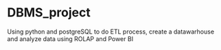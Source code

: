 # DBMS_project
Using python and postgreSQL to do ETL process, create a datawarhouse and analyze data using ROLAP and Power BI
